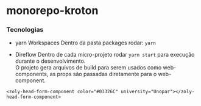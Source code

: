 # monorepo-kroton
### Tecnologias

* yarn Workspaces
Dentro da pasta packages rodar: `yarn`

* Direflow
Dentro de cada micro-projeto rodar `yarn start` para execução durante o desenvolvimento.  
O projeto gera arquivos de build para serem usados como web-components, as props são passadas diretamente para o web-component.

`<zoly-head-form-component color="#03326C" university="Unopar"></zoly-head-form-component>`